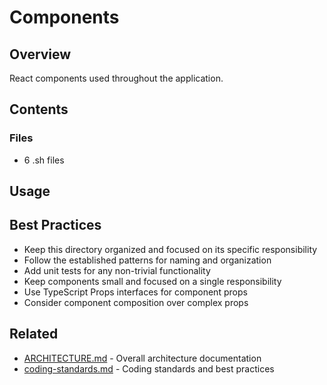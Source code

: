 # Components

## Overview

React components used throughout the application.

## Contents



### Files

- 6 .sh files


## Usage



## Best Practices

- Keep this directory organized and focused on its specific responsibility
- Follow the established patterns for naming and organization
- Add unit tests for any non-trivial functionality
- Keep components small and focused on a single responsibility
- Use TypeScript Props interfaces for component props
- Consider component composition over complex props


## Related

- [ARCHITECTURE.md](/ARCHITECTURE.md) - Overall architecture documentation
- [coding-standards.md](/docs/guides/coding-standards.md) - Coding standards and best practices
